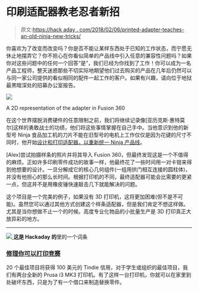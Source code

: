 # 印刷适配器教老忍者新招

> 原文:[https://hack aday . com/2018/02/06/printed-adapter-teaches-an-old-ninja-new-tricks/](https://hackaday.com/2018/02/06/printed-adapter-teaches-an-old-ninja-new-tricks/)

你喜欢为了改变而改变吗？你是否不能让某样东西处于已知的工作状态，而宁愿无休止地摆弄它？你不担心在你看似简单的产品线中引入任意的兼容性问题吗？如果你对这些问题中的任何一个回答“是”，我们已经为你找到了工作！你可以成为一名产品工程师，整天迷惑那些不切实际地期望他们过去购买的产品在几年后仍然可以与同一家公司提供的看似相同的配件一起工作的客户。如果有兴趣，请向位于地狱最黑暗深处的招募办公室报告。

[![](../Images/2e9ac83a48f66d74ae37a0eda247f5f8.png)](https://hackaday.com/wp-content/uploads/2018/02/ninja_detail.png)

A 2D representation of the adapter in Fusion 360

在这个世界摆脱消费硬件的任意限制之前，我们将继续记录像[亚历克斯·惠特莫尔]这样的勇敢战士的功绩，他们将这些事情掌握在自己手中。当他意识到他的新型号 Ninja 食品加工机的刀片不能在旧型号的电机上工作仅仅是因为花键的尺寸不同时，他开始[设计和打印适配器，以重新统一 Ninja 产品线](https://hackaday.io/project/41257-ninja-blender-black-to-gray-adapter)。

[Alex]尝试拍摄样条的照片并将其导入 Fusion 360，但最终发现这是一个不值得的麻烦。正如许多印刷零件成功的故事一样，他最终花了一些时间用一对卡钳来得到他想要的设计。一旦分解成它的核心几何组件(一组用拱门相互连接的圆柱体)，并没有他担心的那么长时间。根据打印机的不同，最终适配器可能会比需要的更紧一点，但这并不是用橡皮锤快速敲击几下就能解决的问题。

这个项目是一个完美的例子，如果没有 3D 打印机，这将更加困难(但不是不可能)。虽然您可以通过其他方式创建这个样条适配器，但是我们肯定不想这样做。尤其是当你想做不止一个的时候。高度专业化物品的小批量生产是 3D 打印真正大放异彩的地方。

* * *

[![](../Images/4cc67d024fa492ded7f1ca02e4f6ee25.png) ](https://hackaday.io/contest/32812-repairs-you-can-print-contest) **这是 Hackaday 的**里的一个词条

### [修理你可以打印竞赛](https://hackaday.io/contest/32812-repairs-you-can-print-contest)

20 个最佳项目将获得 100 美元的 Tindie 信用，对于学生或组织的最佳项目，我们有两台全新的 Prusa i3 MK3 打印机。有了这样一台打印机，你就可以在家里到处破坏东西，只是为了有一个借口来制造替换零件。